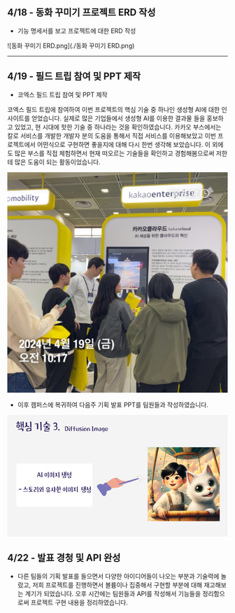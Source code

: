## 4/18 - 동화 꾸미기 프로젝트 ERD 작성

- 기능 명세서를 보고 프로젝트에 대한 ERD 작성

![동화 꾸미기 ERD.png](./동화 꾸미기 ERD.png)

---

## 4/19 - 필드 트립 참여 및 PPT 제작

- 코엑스 필드 트립 참여 및 PPT 제작

코엑스 필드 트립에 참여하여 이번 프로젝트의 핵심 기술 중 하나인 생성형 AI에 대한 인사이트를 얻었습니다. 실제로 많은 기업들에서 생성형 AI를 이용한 결과물 들을 홍보하고 있었고, 현 시대에 핫한 기술 중 하나라는 것을 확인하였습니다. 카카오 부스에서는 칼로 서비스를 개발한 개발자 분의 도움을 통해서 직접 서비스를 이용해보았고 이번 프로젝트에서 어떤식으로 구현하면 좋을지에 대해 다시 한번 생각해 보았습니다. 이 외에도 많은 부스를 직접 체험하면서 현재 떠오르는 기술들을 확인하고 경험해봄으로써 저한테 많은 도움이 되는 활동이었습니다.

![159A369C-8FD2-4B90-94F7-CEE0CE859A79.jpg](./159A369C-8FD2-4B90-94F7-CEE0CE859A79.jpg)

- 이후 캠퍼스에 복귀하여 다음주 기획 발표 PPT를 팀원들과 작성하였습니다.

![image.png](./image.png)

## 4/22 - 발표 경청 및 API 완성

- 다른 팀들의 기획 발표를 들으면서 다양한 아이디어들이 나오는 부분과 기술력에 놀랐고, 저희 프로젝트를 진행하면서 볼륨이나 집중해서 구현할 부분에 대해 재고해보는 계기가 되었습니다. 오후 시간에는 팀원들과 API를 작성해서 기능들을 정리함으로써 프로젝트 구현 내용을 정리하였습니다.
